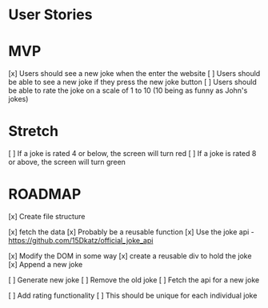 # User Stories

# MVP

[x] Users should see a new joke when the enter the website
[ ] Users should be able to see a new joke if they press the new joke button
[ ] Users should be able to rate the joke on a scale of 1 to 10 (10 being as funny as John's jokes)

# Stretch

[ ] If a joke is rated 4 or below, the screen will turn red
[ ] If a joke is rated 8 or above, the screen will turn green


# ROADMAP

[x] Create file structure

[x] fetch the data
    [x] Probably be a reusable function
    [x] Use the joke api - https://github.com/15Dkatz/official_joke_api

[x] Modify the DOM in some way
    [x] create a reusable div to hold the joke
    [x] Append a new joke

[ ] Generate new joke
    [ ] Remove the old joke
    [ ] Fetch the api for a new joke

[ ] Add rating functionality
    [ ] This should be unique for each individual joke